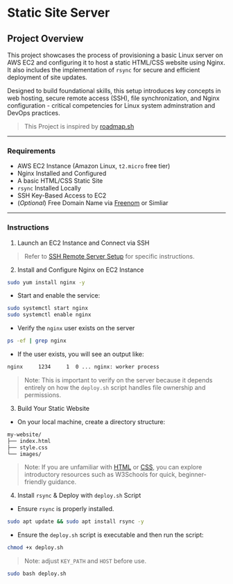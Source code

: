 # Static Site Server

## Project Overview

This project showcases the process of provisioning a basic Linux server on AWS EC2 and configuring it to host a static HTML/CSS website using Nginx. It also includes the implementation of `rsync` for secure and efficient deployment of site updates. 

Designed to build foundational skills, this setup introduces key concepts in web hosting, secure remote access (SSH), file synchronization, and Nginx configuration - critical competencies for Linux system adminstration and DevOps practices. 

> This Project is inspired by [roadmap.sh](https://roadmap.sh/projects/static-site-server)

---

### Requirements
- AWS EC2 Instance (Amazon Linux, `t2.micro` free tier) 
- Nginx Installed and Configured
- A basic HTML/CSS Static Site
- `rsync` Installed Locally
- SSH Key-Based Access to EC2
- (*Optional*) Free Domain Name via [Freenom](https://www.freenom.com/en/index.html?lang=en) or Simliar

---

### Instructions

1. Launch an EC2 Instance and Connect via SSH
> Refer to [SSH Remote Server Setup](https://github.com/TLowest/ssh-remote-server-setup) for specific instructions.

2. Install and Configure Nginx on EC2 Instance
```BASH
sudo yum install nginx -y
```
- Start and enable the service:
```BASH
sudo systemctl start nginx
sudo systemctl enable nginx
```
- Verify the `nginx` user exists on the server
```BASH
ps -ef | grep nginx
```
- If the user exists, you will see an output like:
``` BASH
nginx     1234     1  0 ... nginx: worker process
```
> Note: This is important to verify on the server because it depends entirely on how the `deploy.sh` script handles file ownership and permissions.

3. Build Your Static Website

- On your local machine, create a directory structure:
```BASH
my-website/
├── index.html
├── style.css
└── images/
```

> Note: If you are unfamiliar with [HTML](https://www.w3schools.com/html/default.asp) or [CSS](https://www.w3schools.com/css/default.asp), you can explore introductory resources such as W3Schools for quick, beginner-friendly guidance. 

4. Install `rsync` & Deploy with `deploy.sh` Script

- Ensure `rsync` is properly installed.
```BASH
sudo apt update && sudo apt install rsync -y
```

- Ensure the `deploy.sh` script is executable and then run the script:
```BASH
chmod +x deploy.sh
```
> Note: adjust `KEY_PATH` and `HOST` before use.
```BASH
sudo bash deploy.sh
```




